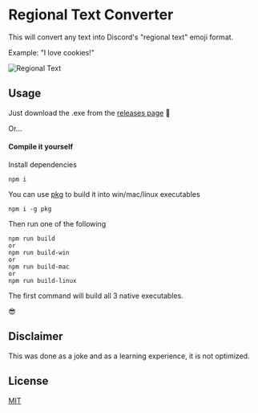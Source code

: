 # Regional Text Converter

This will convert any text into Discord's "regional text" emoji format.

Example: "I love cookies!"

![Regional Text](https://i.imgur.com/aas8k1z.png "Text Example")

## Usage

Just download the .exe from the [releases page](https://github.com/GuiAzzi/Regional-Text-Converter/releases) 🎉

Or...

#### Compile it yourself

Install dependencies
```npm
npm i
```

You can use [pkg](https://github.com/zeit/pkg) to build it into win/mac/linux executables

```npm
npm i -g pkg
```

Then run one of the following

```npm
npm run build
or 
npm run build-win
or 
npm run build-mac
or 
npm run build-linux
```
The first command will build all 3 native executables.

😎

## Disclaimer

This was done as a joke and as a learning experience, it is not optimized.

## License
[MIT](https://choosealicense.com/licenses/mit/)
